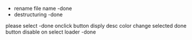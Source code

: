 - rename file name -done
- destructuring -done


please select -done
onclick button disply desc
color change selected done
button disable on select
loader -done
